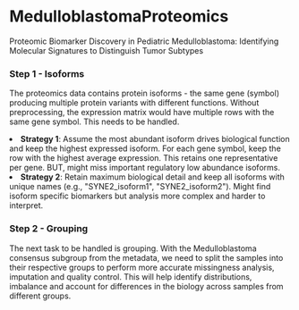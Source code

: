 # MedulloblastomaProteomics
Proteomic Biomarker Discovery in Pediatric Medulloblastoma: Identifying Molecular Signatures to Distinguish Tumor Subtypes

### Step 1 - Isoforms
The proteomics data contains protein isoforms - the same gene (symbol) producing multiple protein variants with different functions. Without preprocessing, the expression matrix would have multiple rows with the same gene symbol. This needs to be handled.

<li>
<b>Strategy 1</b>: Assume the most abundant isoform drives biological function and keep the highest expressed isoform. For each gene symbol, keep the row with the highest average expression.
This retains one representative per gene. BUT, might miss important regulatory low abundance isoforms.
</li>

<li>
<b>Strategy 2</b>: Retain maximum biological detail and keep all isoforms with unique names (e.g., "SYNE2_isoform1", "SYNE2_isoform2").
Might find isoform specific biomarkers but analysis more complex and harder to interpret.
</li>

### Step 2 - Grouping
The next task to be handled is grouping. With the Medulloblastoma consensus subgroup from the metadata, we need to split the samples into their respective groups to perform more accurate missingness analysis, imputation and quality control. This will help identify distributions, imbalance and account for differences in the biology across samples from different groups.